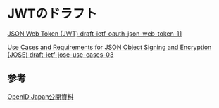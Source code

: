 # JWTのドラフト

[JSON Web Token (JWT)
draft-ietf-oauth-json-web-token-11](https://openid-foundation-japan.github.io/draft-ietf-oauth-json-web-token-11.ja.html#subDef)

[Use Cases and Requirements for JSON Object Signing and Encryption (JOSE)
draft-ietf-jose-use-cases-03](http://openid-foundation-japan.github.io/draft-ietf-jose-use-cases-03.ja.html#RFC5652)

## 参考

[OpenID Japan公開資料](https://www.openid.or.jp/document/index.html#op-doc-jwx)
